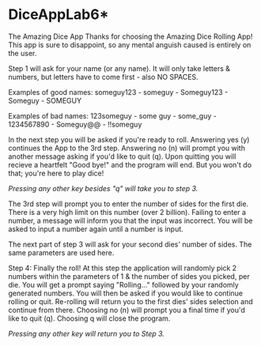 # DiceAppLab6*
The Amazing Dice App
Thanks for choosing the Amazing Dice Rolling App! This app is sure to disappoint, so any mental anguish caused is entirely on the user.

Step 1 will ask for your name (or any name). It will only take letters & numbers, but letters have to come first - also NO SPACES. 

Examples of good names: someguy123 - someguy - Someguy123 - Someguy - SOMEGUY

Examples of bad names: 123someguy - some guy - some_guy - 1234567890 - Someguy@@ - !!someguy

In the next step you will be asked if you're ready to roll. 
Answering yes (y) continues the App to the 3rd step. 
Answering no (n) will prompt you with another message asking if you'd like to quit (q). Upon quitting you will recieve 
a heartfelt "Good bye!" and the program will end. But you won't do that; you're here to play dice! 

*Pressing any other key besides "q" will take you to step 3.* 

The 3rd step will prompt you to enter the number of sides for the first die. There is a very high limit on this number (over 2 billion). 
Failing to enter a number, a message will inform you that the input was incorrect. 
You will be asked to input a number again until a number is input.

The next part of step 3 will ask for your second dies' number of sides. The same parameters are used here.

Step 4: Finally the roll! At this step the application will randomly pick 2 numbers within the parameters of 
1 & the number of sides you picked, per die. You will get a prompt saying "Rolling..." followed by your randomly generated numbers. 
You will then be asked if you would like to continue rolling or quit. 
Re-rolling will return you to the first dies' sides selection and continue from there. 
Choosing no (n) will prompt you a final time if you'd like to quit (q). Choosing q will close the program. 

*Pressing any other key will return you to Step 3.*
